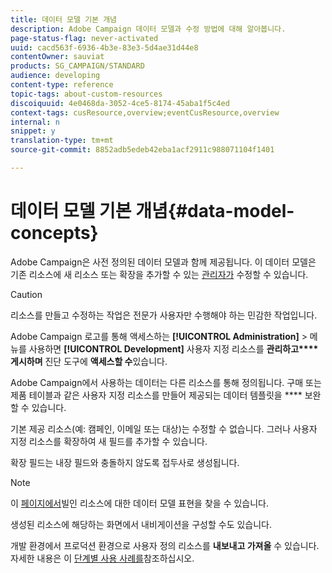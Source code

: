 ```yaml
---
title: 데이터 모델 기본 개념
description: Adobe Campaign 데이터 모델과 수정 방법에 대해 알아봅니다.
page-status-flag: never-activated
uuid: cacd563f-6936-4b3e-83e3-5d4ae31d44e8
contentOwner: sauviat
products: SG_CAMPAIGN/STANDARD
audience: developing
content-type: reference
topic-tags: about-custom-resources
discoiquuid: 4e0468da-3052-4ce5-8174-45aba1f5c4ed
context-tags: cusResource,overview;eventCusResource,overview
internal: n
snippet: y
translation-type: tm+mt
source-git-commit: 8852adb5edeb42eba1acf2911c988071104f1401

---
```



# 데이터 모델 기본 개념{#data-model-concepts}

Adobe Campaign은 사전 정의된 데이터 모델과 함께 제공됩니다. 이 데이터 모델은 기존 리소스에 새 리소스 또는 확장을 추가할 수 있는 [관리자가](../../administration/using/users-management.md#functional-administrators) 수정할 수 있습니다.

>[!CAUTION]
>
>리소스를 만들고 수정하는 작업은 전문가 사용자만 수행해야 하는 민감한 작업입니다.

Adobe Campaign 로고를 통해 액세스하는 **[!UICONTROL Administration]** > 메뉴를 사용하면 **[!UICONTROL Development]** 사용자 지정 리소스를 **관리하고****게시하며** 진단 도구에 **액세스할 수**&#x200B;있습니다.

Adobe Campaign에서 사용하는 데이터는 다른 리소스를 통해 정의됩니다. 구매 또는 제품 테이블과 같은 사용자 지정 리소스를 만들어 제공되는 데이터 템플릿을 **** 보완할 수 있습니다.

기본 제공 리소스(예: 캠페인, 이메일 또는 대상)는 수정할 수 없습니다. 그러나 사용자 지정 리소스를 확장하여 새 필드를 추가할 수 있습니다.

확장 필드는 내장 필드와 충돌하지 않도록 접두사로 생성됩니다.

>[!NOTE]
>
>이 [페이지에서](../../developing/using/datamodel-introduction.md)빌인 리소스에 대한 데이터 모델 표현을 찾을 수 있습니다.

생성된 리소스에 해당하는 화면에서 내비게이션을 [](configuring-the-screen-definition.md) 구성할 수도 있습니다.

개발 환경에서 프로덕션 환경으로 사용자 정의 리소스를 **내보내고 가져올** 수 있습니다. 자세한 내용은 이 [단계별 사용 사례를](../../automating/using/exporting-importing-custom-resources.md)참조하십시오.
